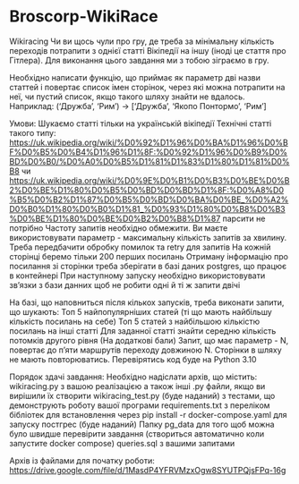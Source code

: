 # Broscorp-WikiRace

Wikiracing
Чи ви щось чули про гру, де треба за мінімальну кількість переходів потрапити з однієї статті Вікіпедії на іншу (іноді це стаття про Гітлера). 
Для виконання цього завдання ми з тобою зіграємо в гру.

Необхідно написати функцію, що приймає як параметр дві назви статтей і повертає список імен сторінок, 
через які можна потрапити на неї, чи пустий список, якщо такого шляху знайти не вдалось.
Наприклад:
(‘Дружба’, ‘Рим’) -> [‘Дружба’, ‘Якопо Понтормо’, ‘Рим’]

Умови:
Шукаємо статті тільки на українській вікіпедії
Технічні статті такого типу: https://uk.wikipedia.org/wiki/%D0%92%D1%96%D0%BA%D1%96%D0%BF%D0%B5%D0%B4%D1%96%D1%8F:%D0%92%D1%96%D0%B9%D0%BD%D0%B0/%D0%A0%D0%B5%D1%81%D1%83%D1%80%D1%81%D0%B8 чи https://uk.wikipedia.org/wiki/%D0%9E%D0%B1%D0%B3%D0%BE%D0%B2%D0%BE%D1%80%D0%B5%D0%BD%D0%BD%D1%8F:%D0%A8%D0%B5%D0%B2%D1%87%D0%B5%D0%BD%D0%BA%D0%BE_%D0%A2%D0%B0%D1%80%D0%B0%D1%81_%D0%93%D1%80%D0%B8%D0%B3%D0%BE%D1%80%D0%BE%D0%B2%D0%B8%D1%87 парсити не потрібно
Частоту запитів необхідно обмежити. Ви маєте використовувати параметр - максимальну кількість запитів за хвилину.
Треба передбачити обробку помилок та retry для запитів
На кожній сторінці беремо тільки 200 перших посилань
Отриману інформацію про посилання зі сторінки треба зберігати в базі даних postgres, що працює в контейнері
При наступному запуску необхідно використовувати зв’язки з бази данних щоб не робити одні й ті ж запити двічі

На базі, що наповниться після кількох запусків, треба виконати запити, що шукають:
Топ 5 найпопулярніших статей (ті що мають найбільшу кількість посилань на себе)
Топ 5 статей з найбільшою кількістю посилань на інші статті
Для заданної статті знайти середню кількість потомків другого рівня
(На додаткові бали) Запит, що має параметр - N, повертає до п’яти маршрутів переходу довжиною N. Сторінки в шляху не мають повторюватись.
Перевірятись код буде на Python 3.10


Порядок здачі завдання:
Необхідно надіслати архів, що містить:
wikiracing.py з вашою реалізацією а також інші .py файли, якщо ви вирішили їх створити
wikiracing_test.py (буде наданий)  з тестами, що демонструють роботу вашої програми
requirements.txt з переліком бібліотек для встановлення через pip install -r
docker-compose.yaml для запуску постгрес (буде наданий)
Папку pg_data для того щоб можна було швидше перевірити завдання (створиться автоматично коли запустите docker compose)
queries.sql з вашими запитами

Архів із файлами для початку роботи:
https://drive.google.com/file/d/1MasdP4YFRVMzxOgw8SYUTPQjsFPq-16g


